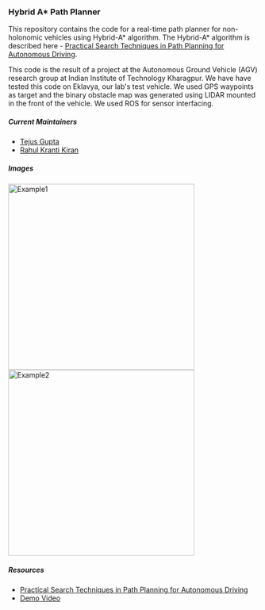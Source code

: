### Hybrid A* Path Planner

This repository contains the code for a real-time path planner for non-holonomic vehicles using Hybrid-A* algorithm. The Hybrid-A* algorithm is described here - [Practical Search Techniques in Path Planning for Autonomous Driving](https://ai.stanford.edu/~ddolgov/papers/dolgov_gpp_stair08.pdf).

This code is the result of a project at the Autonomous Ground Vehicle (AGV) research group at Indian Institute of Technology Kharagpur. We have have tested this code on Eklavya, our lab's test vehicle. We used GPS waypoints as target and the binary obstacle map was generated using LIDAR mounted in the front of the vehicle. We used ROS for sensor interfacing.

##### Current Maintainers
* [Tejus Gupta](https://github.com/tejus-gupta)
* [Rahul Kranti Kiran](https://github.com/KrantiKIran)

##### Images
<img src="https://imgur.com/wDC3stV.png" alt="Example1" width="375"/> <img src="https://imgur.com/GZH6w0V.png" alt="Example2" width="375"/> 

##### Resources
* [Practical Search Techniques in Path Planning for Autonomous Driving](https://ai.stanford.edu/~ddolgov/papers/dolgov_gpp_stair08.pdf)
* [Demo Video](https://www.youtube.com/watch?time_continue=2&v=qXZt-B7iUyw)
